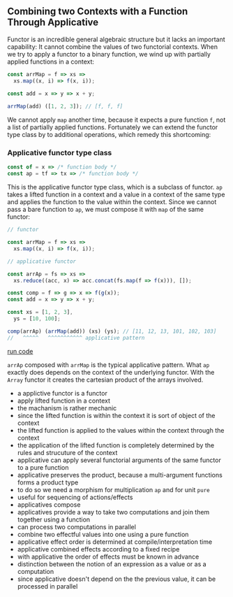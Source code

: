 ## Combining two Contexts with a Function Through Applicative

Functor is an incredible general algebraic structure but it lacks an important capability: It cannot combine the values of two functorial contexts. When we try to apply a functor to a binary function, we wind up with partially applied functions in a context:

```javascript
const arrMap = f => xs =>
  xs.map((x, i) => f(x, i));
  
const add = x => y => x + y;

arrMap(add) ([1, 2, 3]); // [f, f, f]
```
We cannot apply `map` another time, because it expects a pure function `f`, not a list of partially applied functions. Fortunately we can extend the functor type class by to additional operations, which remedy this shortcoming:

### Applicative functor type class

```javascript
const of = x => /* function body */
const ap = tf => tx => /* function body */
```
This is the applicative functor type class, which is a subclass of functor. `ap` takes a lifted function in a context and a value in a context of the same type and applies the function to the value within the context. Since we cannot pass a bare function to `ap`, we must compose it with `map` of the same functor:

```javascript
// functor

const arrMap = f => xs =>
  xs.map((x, i) => f(x, i));

// applicative functor

const arrAp = fs => xs =>
  xs.reduce((acc, x) => acc.concat(fs.map(f => f(x))), []);

const comp = f => g => x => f(g(x));
const add = x => y => x + y;

const xs = [1, 2, 3],
  ys = [10, 100];

comp(arrAp) (arrMap(add)) (xs) (ys); // [11, 12, 13, 101, 102, 103]
//   ^^^^^   ^^^^^^^^^^^ applicative pattern
```
[run code](https://repl.it/repls/SpringgreenMajesticInterfaces)

`arrAp` composed with `arrMap` is the typical applicative pattern. What `ap` exactly does depends on the context of the underlying functor. With the `Array` functor it creates the cartesian product of the arrays involved.

* a applictive functor is a functor
* apply lifted function in a context
* the machanism is rather mechanic
* since the lifted function is within the context it is sort of object of the context
* the lifted function is applied to the values within the context through the context
* the application of the lifted function is completely determined by the rules and strucuture of the context
* applicative can apply several functorial arguments of the same functor to a pure function
* applicative preserves the product, because a multi-argument functions forms a product type
* to do so we need a morphism for multiplication `ap` and for unit `pure`
* useful for sequencing of actions/effects
* applicatives compose
* applicatives provide a way to take two computations and join them together using a function
* can process two computations in parallel
* combine two effectful values into one using a pure function
* applicative effect order is determined at compile/interpretation time
* applicative combined effects according to a fixed recipe
* with applicative the order of effects must be known in advance
* distinction between the notion of an expression as a value or as a computation
* since applicative doesn't depend on the the previous value, it can be processed in parallel
